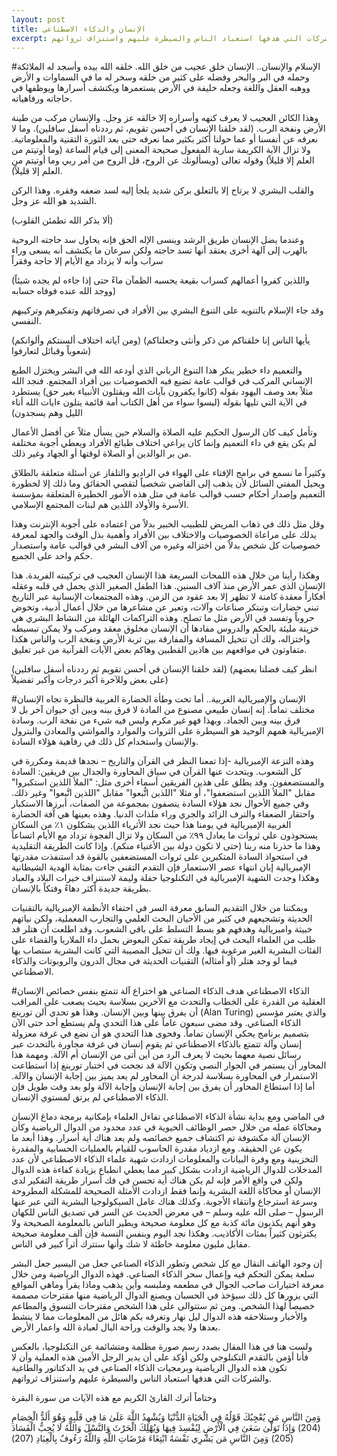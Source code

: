 ```yaml
---
layout: post
title: الإنسان والذكاء الاصطناعي
excerpt: لست هنا في هذا المقال بصدد رسم صورة مظلمة ومتشائمة عن التكنلوجيا، بالعكس فأنا أؤمن بالتقدم التكنلوجي ولكن أؤكد على أن يدير الرجل الأمين هذه العملية وأن لا تكون هذه الدوال الرياضية وبرمجيات الذكاء الصناعي في يد الدكتاتور والطاغية والشركات التي هدفها استعباد الناس والسيطرة عليهم واستنزاف ثرواتهم. 
---
```

#الإسلام والإنسان..
الإنسان خلق عجيب من خلق الله. خلقه الله بيده وأسجد له الملائكة وحمله في البر والبحر وفضله على كثير من خلقه وسخر له ما في السماوات و الأرض ووهبه العقل واللغة وجعله خليفة في الأرض يستعمرها ويكتشف أسرارها ويوظفها في حاجاته ورفاهياته. 

وهذا الكائن العجيب لا يعرف كنهه وأسراره إلا خالقه عز وجل. والإنسان مركب من طينة الأرض ونفخة الرب. (لقد خلقنا الإنسان في أحسن تقويم، ثم رددناه أسفل سافلين). وما لا نعرفه عن أنفسنا أو عما حولنا أكثر بكثير مما نعرفه حتى بعد الثورة التقنية والمعلوماتية. ولا تزال الآية الكريمة سارية المفعول صحيحة المعنى إلى قيام الساعة (وما أوتيتم من العلم إلا قليلاً) وقوله تعالى (ويسألونك عن الروح، قل الروح من أمر ربي وما أوتيتم من العلم إلا قليلاً).

والقلب البشري لا يرتاح إلا بالتعلق بركن شديد يلجأ إليه لسد ضعفه وفقره. وهذا الركن الشديد هو الله عز وجل.

(ألا بذكر الله تطمئن القلوب)

وعندما يضل الإنسان طريق الرشد وينسى الإله الحق فإنه يحاول سد حاجته الروحية بالهرب إلى آلهة أخرى يعتقد أنها تسد حاجته ولكن سرعان ما يكتشف أنه يسعى وراء سراب وأنه لا يزداد مع الأيام إلا حاجة وفقراً

(واللذين كفروا أعمالهم كسراب بقيعة يحسبه الظمآن ماءً حتى إذا جاءه لم يجده 
شيئاً ووجد الله عنده فوفاه حسابه)

وقد جاء الإسلام بالتنويه على التنوع البشري بين الأفراد في تصرفاتهم وتفكيرهم وتركيبهم النفسي. 

(ومن آياته اختلاف ألسنتكم وألوانكم)
(يأيها الناس إنا خلقناكم من ذكر وأنثى وجعلناكم شعوباً وقبائل لتعارفوا)

والتعميم داء خطير ينكر هذا التنوع الرباني الذي أودعه الله في البشر ويختزل الطبع الإنساني المركب في قوالب عامة تضيع فيه الخصوصيات بين أفراد المجتمع. فنجد الله مثلاً بعد وصف اليهود بقوله (كانوا يكفرون بآيات الله ويقتلون الأنبياء بغير حق) يستطرد في الآية التي تليها بقوله (ليسوا سواء من أهل الكتاب أمة قائمة يتلون ءايات الله أناء الليل وهم يسجدون)

وتأمل كيف كان الرسول الحكيم عليه الصلاة والسلام حين يسأل مثلاً عن أفضل الأعمال لم يكن يقع في داء التعميم وإنما كان يراعي اختلاف طبائع الأفراد ويعطي أجوبة مختلفة من بر الوالدين أو الصلاة لوقتها أو الجهاد وغير ذلك. 

وكثيراً ما نسمع في برامج الإفتاء على الهواء في الراديو والتلفاز عن أسئلة متعلقة بالطلاق ويحيل المفتي السائل لأن يذهب إلى القاضي شخصياً لتقصي الحقائق وما ذلك إلا لخطورة التعميم وإصدار أحكام حسب قوالب عامة في مثل هذه الأمور الخطيرة المتعلقة بمؤسسة الأسرة والأولاد اللذين هم لبنات المجتمع الإسلامي. 

وقل مثل ذلك في ذهاب المريض للطبيب الخبير بدلاً من اعتماده على أجوبة الإنترنت وهذا يدلك على مراعاة الخصوصيات والاختلاف بين الأفراد وأهمية بذل الوقت والجهد لمعرفة خصوصيات كل شخص بدلاً من اختزاله وغيره من آلاف البشر في قوالب عامة واستصدار حكم واحد على الجميع. 

وهكذا رأينا من خلال هذه اللمحات السريعة هذا الإنسان العجيب في تركيبته الفريدة. هذا الإنسان الذي عمر الأرض منذ آلاف السنين. هذا الطفل الصغير الذي يحمل في قلبه وعقله أفكاراً معقدة كامنة لا تظهر إلا بعد عقود من الزمن. وهذه المجتمعات الإنسانية عبر التاريخ تبني حضارات وتبتكر صناعات وآلات، وتعبر عن مشاعرها من خلال أعمال أدبية، وتخوض حروباً وتفسد في الأرض مثل ما تصلح. وهذه التراكمات الهائلة من النشاط البشري هي خزينة مليئة بالحكم والدروس مفادها أن الإنسان مخلوق معقد ومركب ولا يمكن تبسيطه واختزاله، ولك أن تتخيل المسافة والمفارقة بين تربة الأرض ونفخة الرب والناس هكذا متفاوتون في مواقعهم بين هاذين القطبين وهاكم بعض الآيات القرآنية من غير تعليق.

(لقد خلقنا الإنسان في أحسن تقويم ثم رددناه أسفل سافلين)
(انظر كيف فضلنا بعضهم على بعض وللآخرة أكبر درجات وأكبر تفضيلاً)

#الإنسان والإمبريالية الغربية..
أما تحت وطأة الحضارة الغربية فالنظرة تجاه الإنسان مختلف تماماً. إنه إنسان طبيعي مصنوع من المادة لا فرق بينه وبين أي حيوان آخر بل لا فرق بينه وبين الجماد. وبهذا فهو غير مكرم وليس فيه شيء من نفخة الرب. وسادة الإمبريالية همهم الوحيد هو السيطرة على الثروات والموارد والمواشي والمعادن والبترول والإنسان واستخدام كل ذلك في رفاهية هؤلاء السادة. 

وهذه النزعة الإمبريالية -إذا تمعنا النظر في القرآن والتاريخ – نجدها قديمة ومكررة في كل الشعوب. ويتحدث عنها القرآن في سياق المحاورة والجدال بين فريقين: السادة والمستضعفون. وقد يطلق على هذين الفريقين أسماء أخرى مثل: "الملأ اللذين استكبروا" مقابل "الملأ اللذين استضعفوا"، أو مثلا "اللذين اتُّبعوا" مقابل "اللذين اتَّبعوا" وغير ذلك. وفي جميع الأحوال نجد هؤلاء السادة يتصفون بمجموعة من الصفات، أبرزها الاستكبار واحتقار الضعفاء والترف الزائد والجري وراء ملذات الدنيا. وهذه بعينها هي آفة الحضارة الغربية الإمبريالية في يومنا هذا حيث نجد الأثرياء اللذين يشكلون ١٪ من السكان يستحوذون علي ثروات ما يعادل ٩٩٪ من السكان ولا تزال الفجوة تزداد مع الأيام اتساعاً وهذا ما حذرنا منه ربنا (حتى لا تكون دولة بين الأغنياء منكم). وإذا كانت الطريقة التقليدية في استحواذ السادة المتكبرين على ثروات المستضعفين بالقوة قد استنفذت مقدرتها الإمبريالية إبان انتهاء عصر الاستعمار فإن التقدم التقني جاءت بمثابة الهدية الشيطانية وهكذا وجدت الشهية الإمبريالية في التكنلوجيا حفلة وليمة لاستنزاف خيرات البلاد والعباد بطريقة جديدة أكثر دهاءً وفتكاً بالإنسان. 

ويمكننا من خلال التقديم السابق معرفة السر في احتفاء الأنظمة الإمبريالية بالتقنيات الحديثة وتشجيعهم في كثير من الأحيان البحث العلمي والتجارب المعملية، ولكن نياتهم خبيثة وامبريالية وهدفهم هو بسط التسلط على باقي الشعوب. وقد اطلعت أن هتلر قد طلب من العلماء البحث في إيجاد طريقة تمكن البعوض بحمل داء الملاريا والقضاء على الفئات البشرية الغير مرغوبة فيها. ولك أن تتخيل المصيبة التي كانت البشرية ستصاب بها فيما لو وجد هتلر (أو أمثاله) التقنيات الحديثة في مجال الدرون والروبوتات والذكاء الاصطناعي. 

#الذكاء الاصطناعي
هدف الذكاء الصناعي هو اختراع آلة تتمتع بنفس خصائص الإنسان العقلية من القدرة على الخطاب والتحدث مع الآخرين بسلاسة بحيث يصعب على المراقب أن يفرق بينها وبين الإنسان. وهذا هو تحدي ألن تورينغ (Alan Turing) والذي يعتبر مؤسس الذكاء الصناعي. وقد مضى سبعون عاماً على هذا التحدي ولم يستطع أحد حتى الآن بتصميم برنامج يحكي الإنسان تماماً. وفحوى هذا التحدي هو أن نضع في غرفة معزولة إنسان وآلة تتمتع بالذكاء الاصطناعي ثم يقوم إنسان في غرفة مجاورة بالتحدث عبر رسائل نصية معهما بحيث لا يعرف الرد من أين أتى من الإنسان أم الآلة. ومهمة هذا المحاور أن يستمر في الحوار النصي وتكون الآلة قد نجحت في اختبار تورينغ إذا استطاعت الاستمرار في المحاورة بسلاسة لدرجة أن المحاور لم يعد يميز بين إجابة الإنسان والآلة. أما إذا استطاع المحاور أن يفرق بين إجابة الإنسان وإجابة الآلة ولو بعد وقت طويل فإن الذكاء الاصطناعي لم يرتق لمستوي الإنسان. 

في الماضي ومع بداية نشأة الذكاء الاصطناعي تفاءل العلماء بإمكانية برمجة دماغ الإنسان ومحاكاة عمله من خلال حصر الوظائف الحيوية في عدد محدود من الدوال الرياضية وكأن الإنسان آلة مكشوفة تم اكتشاف جميع خصائصه ولم يعد هناك أية أسرار. وهذا أبعد ما يكون عن الحقيقة. ومع ازدياد مقدرة الحاسوب للقيام بالعمليات الحسابية والمقدرة التخزينية ومع وفرة البيانات والمعلومات ازدادت شهية علماء الذكاء الاصطناعي لأن عدد المدخلات للدوال الرياضية ازدادت بشكل كبير مما يعطي انطباع بزيادة كفاءة هذه الدوال ولكن في واقع الأمر فإنه لم يكن هناك أية تحسن في فك أسرار طريقة التفكير لدى الإنسان أو محاكاة اللغة البشرية وإنما فقط ازدادت الأمثلة الصحيحة للمشكلة المطروحة وسرعة استرجاع وانتقاء الأجوبة. وكذلك هناك عامل السيكولوجيا البشرية التي عبر عنها الرسول – صلى الله عليه وسلم – في معرض الحديث عن السر في تصديق الناس للكهان وهو أنهم يكذبون مائة كذبة مع كل معلومة صحيحة ويطير الناس بالمعلومة الصحيحة ولا يكترثون كثيراً بمئات الأكاذيب. وهكذا نجد اليوم وبنفس النسبة فإن ألف معلومة صحيحة مقابل مليون معلومة خاطئة لا شك وأنها ستترك أثراً كبير في الناس. 

إن وجود الهاتف النقال مع كل شخص وتطور الذكاء الصناعي جعل من اليسير جعل البشر سلعة يمكن التحكم فيه وإعمال سحر الذكاء الصناعي. فهذه الدوال الرياضية ومن خلال معرفة اختيارات صاحب الجوال في مطعمه وملبسه وأين يذهب وماذا يقرأ وماهي المواقع التي يزورها كل ذلك سيؤخذ في الحسبان ويصنع الدوال الرياضية منها مقترحات مصممة خصيصاً لهذا الشخص. ومن ثم ستتوالى على هذا الشخص مقترحات التسوق والمطاعم والأخبار وستلاحقه هذه الدوال ليل نهار وتغرقه بكم هائل من المعلومات مما لا ينشط بعدها ولا يجد والوقت وراحة البال لعبادة الله واعمار الأرض. 

ولست هنا في هذا المقال بصدد رسم صورة مظلمة ومتشائمة عن التكنلوجيا، بالعكس فأنا أؤمن بالتقدم التكنلوجي ولكن أؤكد على أن يدير الرجل الأمين هذه العملية وأن لا تكون هذه الدوال الرياضية وبرمجيات الذكاء الصناعي في يد الدكتاتور والطاغية والشركات التي هدفها استعباد الناس والسيطرة عليهم واستنزاف ثرواتهم. 

وختاماً أترك القارئ الكريم مع هذه الآيات من سورة البقرة

وَمِنَ النَّاسِ مَن يُعْجِبُكَ قَوْلُهُ فِي الْحَيَاةِ الدُّنْيَا وَيُشْهِدُ اللَّهَ عَلَىٰ مَا فِي قَلْبِهِ وَهُوَ أَلَدُّ الْخِصَامِ (204) وَإِذَا تَوَلَّىٰ سَعَىٰ فِي الْأَرْضِ لِيُفْسِدَ فِيهَا وَيُهْلِكَ الْحَرْثَ وَالنَّسْلَ وَاللَّهُ لَا يُحِبُّ الْفَسَادَ (205) وَمِنَ النَّاسِ مَن يَشْرِي نَفْسَهُ ابْتِغَاءَ مَرْضَاتِ اللَّهِ  وَاللَّهُ رَءُوفٌ بِالْعِبَادِ (207)
